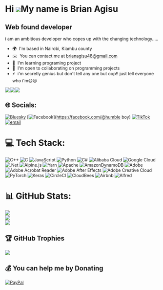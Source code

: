 Hi ![](https://user-images.githubusercontent.com/18350557/176309783-0785949b-9127-417c-8b55-ab5a4333674e.gif)My name is Brian Agisu
===================================================================================================================================

Web found developer
------------------

i am an ambitious developer who copes up with the changing technology.....

* 🌍  I'm based in Nairobi, Kiambu county
* ✉️  You can contact me at [brianagisu48@gmail.com](mailto:brianagisu48@gmail.com)
* 🧠  I'm learning programing project
* 🤝  I'm open to collaborating on programming projects
* ⚡  i'm secretly genius but don't tell any one but oop!! just tell everyone who i'm😃😃

<a href="https://www.github.com/brian Agisu" target="_blank" rel="noreferrer"><img
src="https://img.shields.io/github/followers/brian Agisu?logo=github&style=for-the-badge&color=0891b2&labelColor=1c1917" /></a><a href="https://www.x.com/brian Agisu" target="_blank" rel="noreferrer"><img
src="https://img.shields.io/twitter/follow/brian Agisu?logo=twitter&style=for-the-badge&color=0891b2&labelColor=1c1917"
/></a><a href="https://www.twitch.tv/brian Agisu" target="_blank" rel="noreferrer"><img
src="https://img.shields.io/twitch/status/brian Agisu?logo=twitchsx&style=for-the-badge&color=0891b2&labelColor=1c1917&label=TWITCH+STATUS" /></a>

## 🌐 Socials:
[![Bluesky](https://img.shields.io/badge/bluesky-0285FF?style=for-the-badge&logo=bluesky&logoColor=%23FFFFFF)](https://bsky.app/profile/brianagisu) [![Facebook](https://img.shields.io/badge/Facebook-%231877F2.svg?logo=Facebook&logoColor=white)](https://facebook.com/@humble boy) [![TikTok](https://img.shields.io/badge/TikTok-%23000000.svg?logo=TikTok&logoColor=white)](https://tiktok.com/@@brianagisu) [![email](https://img.shields.io/badge/Email-D14836?logo=gmail&logoColor=white)](mailto:brianagisu48@gmail.com) 

# 💻 Tech Stack:
![C++](https://img.shields.io/badge/c++-%2300599C.svg?style=for-the-badge&logo=c%2B%2B&logoColor=white) ![C](https://img.shields.io/badge/c-%2300599C.svg?style=for-the-badge&logo=c&logoColor=white) ![JavaScript](https://img.shields.io/badge/javascript-%23323330.svg?style=for-the-badge&logo=javascript&logoColor=%23F7DF1E) ![Python](https://img.shields.io/badge/python-3670A0?style=for-the-badge&logo=python&logoColor=ffdd54) ![C#](https://img.shields.io/badge/c%23-%23239120.svg?style=for-the-badge&logo=csharp&logoColor=white) ![Alibaba Cloud](https://img.shields.io/badge/AlibabaCloud-%23FF6701.svg?style=for-the-badge&logo=alibabacloud&logoColor=white) ![Google Cloud](https://img.shields.io/badge/GoogleCloud-%234285F4.svg?style=for-the-badge&logo=google-cloud&logoColor=white) ![.Net](https://img.shields.io/badge/.NET-5C2D91?style=for-the-badge&logo=.net&logoColor=white) ![Alpine.js](https://img.shields.io/badge/alpinejs-white.svg?style=for-the-badge&logo=alpinedotjs&logoColor=%238BC0D0) ![Yarn](https://img.shields.io/badge/yarn-%232C8EBB.svg?style=for-the-badge&logo=yarn&logoColor=white) ![Apache](https://img.shields.io/badge/apache-%23D42029.svg?style=for-the-badge&logo=apache&logoColor=white) ![AmazonDynamoDB](https://img.shields.io/badge/Amazon%20DynamoDB-4053D6?style=for-the-badge&logo=Amazon%20DynamoDB&logoColor=white) ![Adobe](https://img.shields.io/badge/adobe-%23FF0000.svg?style=for-the-badge&logo=adobe&logoColor=white) ![Adobe Acrobat Reader](https://img.shields.io/badge/Adobe%20Acrobat%20Reader-EC1C24.svg?style=for-the-badge&logo=Adobe%20Acrobat%20Reader&logoColor=white) ![Adobe After Effects](https://img.shields.io/badge/Adobe%20After%20Effects-9999FF.svg?style=for-the-badge&logo=Adobe%20After%20Effects&logoColor=white) ![Adobe Creative Cloud](https://img.shields.io/badge/Adobe%20Creative%20Cloud-DA1F26.svg?style=for-the-badge&logo=Adobe%20Creative%20Cloud&logoColor=white) ![PyTorch](https://img.shields.io/badge/PyTorch-%23EE4C2C.svg?style=for-the-badge&logo=PyTorch&logoColor=white) ![Keras](https://img.shields.io/badge/Keras-%23D00000.svg?style=for-the-badge&logo=Keras&logoColor=white) ![CircleCI](https://img.shields.io/badge/circleci-%23161616.svg?style=for-the-badge&logo=circleci&logoColor=white) ![CloudBees](https://img.shields.io/badge/CloudBees-1997B5&?logo=cloudbees&logoColor=white&style=for-the-badge) ![Airbnb](https://img.shields.io/badge/Airbnb-%23ff5a5f.svg?style=for-the-badge&logo=Airbnb&logoColor=white) ![Alfred](https://img.shields.io/badge/alfred-%235C1F87.svg?style=for-the-badge&logo=alfred)
# 📊 GitHub Stats:
![](https://github-readme-stats.vercel.app/api?username=brianagisu&theme=dark&hide_border=false&include_all_commits=true&count_private=true)<br/>
![](https://nirzak-streak-stats.vercel.app/?user=brianagisu&theme=dark&hide_border=false)<br/>
![](https://github-readme-stats.vercel.app/api/top-langs/?username=brianagisu&theme=dark&hide_border=false&include_all_commits=true&count_private=true&layout=compact)

## 🏆 GitHub Trophies
![](https://github-profile-trophy.vercel.app/?username=brianagisu&theme=radical&no-frame=false&no-bg=true&margin-w=4)

  ## 💰 You can help me by Donating
  [![PayPal](https://img.shields.io/badge/PayPal-00457C?style=for-the-badge&logo=paypal&logoColor=white)](https://paypal.me/@shavangabrian) 

  
<!-- Proudly created with GPRM ( https://gprm.itsvg.in ) -->
